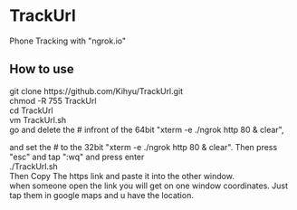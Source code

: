 # TrackUrl
Phone Tracking with "ngrok.io"

## How to use
<p></p>
<master> git clone https://github.com/Kihyu/TrackUrl.git
<br>
chmod -R 755 TrackUrl
<br>
cd TrackUrl
<br>
vm TrackUrl.sh
<br>
go and delete the # infront of the 64bit "xterm -e ./ngrok http 80 & clear",

and set the # to the 32bit "xterm -e ./ngrok http 80 & clear". Then press "esc" and tap
":wq" and press enter
<br>
./TrackUrl.sh
<br>
Then Copy The https link and paste it into the other window.
<br>
when someone open the link you will get on one window coordinates. Just tap them in google maps and u have the location.
</master>

